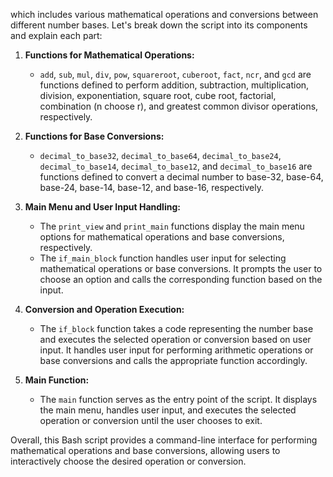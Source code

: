 which includes various mathematical operations and conversions between different number bases.
Let's break down the script into its components and explain each part:

1. **Functions for Mathematical Operations:**
   - `add`, `sub`, `mul`, `div`, `pow`, `squareroot`, `cuberoot`, `fact`, `ncr`, and `gcd` are 
functions defined to perform addition, subtraction, multiplication, division, exponentiation, 
square root, cube root, factorial, combination (n choose r), and greatest common divisor operations,
respectively. 

2. **Functions for Base Conversions:**
   - `decimal_to_base32`, `decimal_to_base64`, `decimal_to_base24`, `decimal_to_base14`, `decimal_to_base12`,
and `decimal_to_base16` are functions defined to convert a decimal number to base-32, base-64, base-24,
base-14, base-12, and base-16, respectively. 

3. **Main Menu and User Input Handling:**
   - The `print_view` and `print_main` functions display the main menu options for mathematical operations 
and base conversions, respectively.
   - The `if_main_block` function handles user input for selecting mathematical operations or base conversions.
It prompts the user to choose an option and calls the corresponding function based on the input.

4. **Conversion and Operation Execution:**
   - The `if_block` function takes a code representing the number base and executes the selected operation or 
conversion based on user input. It handles user input for performing arithmetic operations or base conversions 
and calls the appropriate function accordingly.

5. **Main Function:**
   - The `main` function serves as the entry point of the script. It displays the main menu, handles user input,
and executes the selected operation or conversion until the user chooses to exit.

Overall, this Bash script provides a command-line interface for performing mathematical operations and base
conversions, allowing users to interactively choose the desired operation or conversion.
